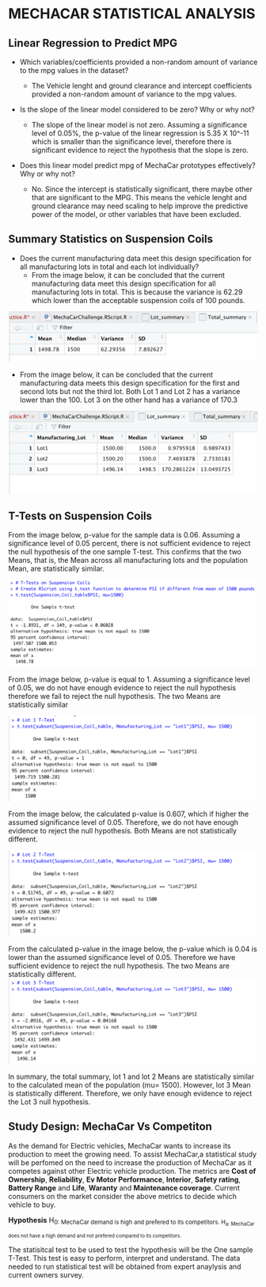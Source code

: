 # MECHACAR STATISTICAL ANALYSIS

## **Linear Regression to Predict MPG**

- Which variables/coefficients provided a non-random amount of variance to the mpg values in the dataset?
  - The Vehicle lenght and ground clearance and intercept coefficients provided a non-random amount of variance to the mpg values.

- Is the slope of the linear model considered to be zero? Why or why not?
  - The slope of the linear model is not zero. Assuming a significance level of 0.05%, the p-value of the linear regression is 5.35 X 10^-11 which is smaller than the significance level, therefore there is significant evidence to reject the hypothesis that the slope is zero.

- Does this linear model predict mpg of MechaCar prototypes effectively? Why or why not? 
  - No. Since the intercept is statistically significant, there maybe other that are significant to the MPG. This means the vehicle lenght and ground clearance may need scaling to help improve the predictive power of the model, or other variables that have been excluded.

## **Summary Statistics on Suspension Coils**

- Does the current manufacturing data meet this design specification for all manufacturing lots in total and each lot individually? 
  - From the image below, it can be concluded that the current manufacturing data meet this design specification for all manufacturing lots in total. This is because the variance is 62.29 which lower than the acceptable suspension coils of 100 pounds.

![Total Summary Data](/Resources/total_summary.png)

  - From the image below, it can be concluded that the current manufacturing data meets this design specification for the first and second lots but not the third lot. Both Lot 1 and Lot 2 has a variance lower than the 100. Lot 3 on the other hand has a variance of 170.3

![Lots Summary Data](/Resources/lot_summary.png)

## **T-Tests on Suspension Coils**

From the image below, p-value for the sample data is 0.06. Assuming a significance level of 0.05 percent, there is not sufficient evidence to reject the null hypothesis of the one sample T-test. This confirms that the two Means, that is, the Mean across all manufacturing lots and the population Mean, are statistically similar. 

![T-Test on all Manufacturing Lots](/Resources/Summary_test.png)

From the image below, p-value is equal to 1. Assuming a significance level of 0.05, we do not have enough evidence to reject the null hypothesis therefore we fail to reject the null hypothesis. The two Means are statistically similar

![Lot 1 T-Test](/Resources/Lot1_test.png)

From the image below, the calculated p-value is 0.607, which if higher the assumed significance level of 0.05. Therefore, we do not have enough evidence to reject the null hypothesis. Both Means are not statistically different.

![Lot 2 T-Test](/Resources/Lot2_test.png)

From the calculated p-value in the image below, the p-value which is 0.04 is lower than the assumed significance level of 0.05. Therefore we have sufficient evidence to reject the null hypothesis. The two Means are statistically different.
![Lot 3 T-Test](/Resources/Lot3_test.png)

In summary, the total summary, lot 1 and lot 2 Means are statistically similar to the calculated mean of the population (mu= 1500). However, lot 3 Mean is statistically different. Therefore, we only have enough evidence to reject the Lot 3 null hypothesis.

## **Study Design: MechaCar Vs Competiton**

As the demand for Electric vehicles, MechaCar wants to increase its production to meet the growing need. To assist MechaCar,a statistical study will be perfomed on the need to increase the production of MechaCar as it competes against other Electric vehicle production. The metrics are  **Cost of Ownership**, **Reliability**, **Ev Motor Performance**, **Interior**, **Safety rating**, **Battery Range** and **Life**, **Waranty** and **Maintenance coverage**. Current consumers on the market consider the above metrics to decide which vehicle to buy. 

**Hypothesis**
H<sub>0: MechaCar demand is high and prefered to its competitors. 
H<sub>a: MechaCar does not have a high demand and not prefered compared to its competitors.

The statisitcal test to be used to test the hypothesis will be the One sample T-Test. This test is easy to perform, interpret and understand. 
The data needed to run statistical test will be obtained from expert anaylysis and current owners survey.